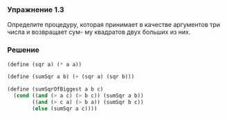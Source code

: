 ### Упражнение 1.3

Определите процедуру, которая принимает в качестве аргументов три числа и возвращает сум- му квадратов двух больших из них.

### Решение

```scheme
(define (sqr a) (* a a))

(define (sumSqr a b) (+ (sqr a) (sqr b)))

(define (sumSqrOfBiggest a b c)
  (cond ((and (> a c) (> b c)) (sumSqr a b))
        ((and (> c a) (> b a)) (sumSqr b c))
        (else (sumSqr a c))))
```